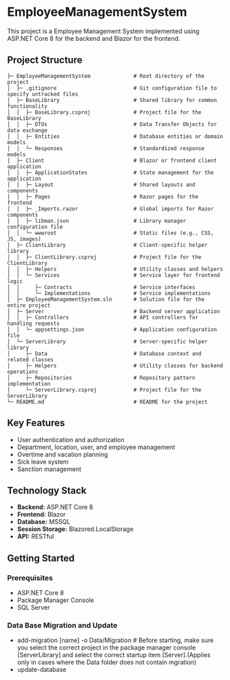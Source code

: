 # EmployeeManagementSystem
This project is a Employee Management System implemented using ASP.NET Core 8 for the backend and Blazor for the frontend. 

## Project Structure
```
├─ EmployeeManagementSystem              # Root directory of the project
│  ├─ .gitignore                         # Git configuration file to specify untracked files
│  ├─ BaseLibrary                        # Shared library for common functionality
│  │  ├─ BaseLibrary.csproj              # Project file for the BaseLibrary
│  │  ├─ DTOs                            # Data Transfer Objects for data exchange
│  │  ├─ Entities                        # Database entities or domain models
│  │  └─ Responses                       # Standardized response models
│  ├─ Client                             # Blazor or frontend client application
│  │  ├─ ApplicationStates               # State management for the application
│  │  ├─ Layout                          # Shared layouts and components
│  │  ├─ Pages                           # Razor pages for the frontend
│  │  ├─ _Imports.razor                  # Global imports for Razor components
│  │  ├─ libman.json                     # Library manager configuration file
│  │  └─ wwwroot                         # Static files (e.g., CSS, JS, images)
│  ├─ ClientLibrary                      # Client-specific helper library
│  │  ├─ ClientLibrary.csproj            # Project file for the ClientLibrary
│  │  ├─ Helpers                         # Utility classes and helpers
│  │  └─ Services                        # Service layer for frontend logic
│  │     ├─ Contracts                    # Service interfaces
│  │     └─ Implementations              # Service implementations
│  ├─ EmployeeManagementSystem.sln       # Solution file for the entire project
│  ├─ Server                             # Backend server application
│  │  ├─ Controllers                     # API controllers for handling requests
│  │  └─ appsettings.json                # Application configuration file
│  └─ ServerLibrary                      # Server-specific helper library
│     ├─ Data                            # Database context and related classes
│     ├─ Helpers                         # Utility classes for backend operations
│     ├─ Repositories                    # Repository pattern implementation
│     └─ ServerLibrary.csproj            # Project file for the ServerLibrary
└─ README.md                             # README for the project
```
## Key Features

- User authentication and authorization
- Department, location, user, and employee management
- Overtime and vacation planning
- Sick leave system
- Sanction management

## Technology Stack

- **Backend:** ASP.NET Core 8
- **Frontend:** Blazor
- **Database:** MSSQL
- **Session Storage:** Blazored.LocalStorage
- **API:** RESTful

## Getting Started

### Prerequisites

- ASP.NET Core 8
- Package Manager Console
- SQL Server
### Data Base Migration and Update
- add-migration [name] -o Data/Migration # Before starting, make sure you select the correct project in the package manager console [ServerLibrary] and select the correct startup item [Server].(Applies only in cases where the Data folder does not contain mgration)
- update-database 
